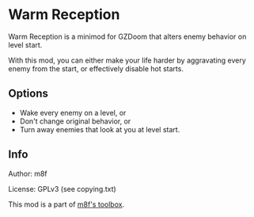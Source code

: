 # Warm Reception

Warm Reception is a minimod for GZDoom that alters enemy behavior on level start.

With this mod, you can either make your life harder by aggravating every enemy
from the start, or effectively disable hot starts.

## Options

- Wake every enemy on a level, or
- Don't change original behavior, or
- Turn away enemies that look at you at level start.

## Info

Author: m8f

License: GPLv3 (see copying.txt)

This mod is a part of [m8f's toolbox](https://mmaulwurff.github.io/pages/toolbox).
